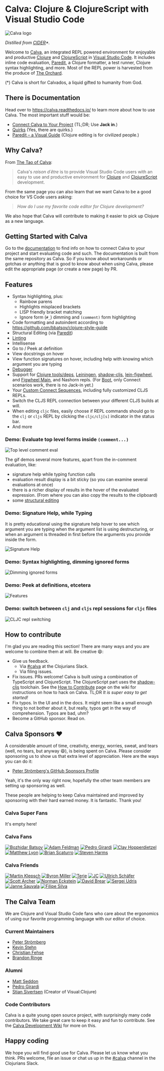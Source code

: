 # Calva: Clojure & ClojureScript with Visual Studio Code

![Calva logo](https://raw.githubusercontent.com/BetterThanTomorrow/calva/dev/assets/calva-64h.png)

_Distilled from [CIDER](https://cider.mx/)*._

Welcome to [Calva](https://marketplace.visualstudio.com/items?itemName=betterthantomorrow.calva), an integrated REPL powered environment for enjoyable and productive [Clojure](https://clojure.org) and [ClojureScript](https://clojurescript.org) in [Visual Studio Code](https://code.visualstudio.com). It includes inline code evaluation, [Paredit](https://calva.readthedocs.io/en/latest/paredit.html), a Clojure formatter, a test runner, Clojure syntax highlighting, and more. Most of the REPL power is harvested from the produce of [The Orchard](https://github.com/clojure-emacs/orchard).

(*) Calva is short for Calvados, a liquid gifted to humanity from God.

## There is Documentation

Head over to https://calva.readthedocs.io/ to learn more about how to use Calva. The most important stuff would be:

* [Connect Calva to Your Project](https://calva.readthedocs.io/en/latest/connect.html) (TL;DR; Use **Jack in**.)
* [Quirks](https://calva.readthedocs.io/en/latest/quirks.html) (Yes, there are quirks.)
* [Paredit – a Visual Guide](https://calva.readthedocs.io/en/latest/paredit.html) (Clojure editing is for civilized people.)

## Why Calva?

From [The Tao of Calva](https://github.com/BetterThanTomorrow/calva/wiki):

> Calva's _raison d´être_ is to provide Visual Studio Code users with an easy to use and productive environment for [Clojure](https://www.clojure.org) and [ClojureScript](https://clojurescript.org) development.

From the same page you can also learn that we want Calva to be a good choice for VS Code users asking:

> _How do I use my favorite code editor for Clojure development?_

We also hope that Calva will contribute to making it easier to pick up Clojure as a new language.

## Getting Started with Calva

Go to the [documentation](https://calva.readthedocs.io/) to find info on how to connect Calva to your project and start evaluating code and such. The documentation is built from the same repository as Calva. So if you know about workarounds or gotchas or anything that is good to know about when using Calva, please edit the appropriate page (or create a new page) by PR.

## Features

* Syntax highlighting, plus:
  * Rainbow parens
  * Highlights misplaced brackets
  * LISP friendly bracket matching
  * Ignore form (`#_`) dimming and `(comment)` form highlighting
* Code formatting and autoindent according to https://github.com/bbatsov/clojure-style-guide
* Structural Editing (via [Paredit](https://calva.readthedocs.io/en/latest/paredit.html))
* [Linting](https://calva.readthedocs.io/en/latest/linting.html)
* Intellisense
* Go to / Peek at definition
* View docstrings on hover
* View function signatures on hover, including help with knowing which argument you are typing
* [Debugger](https://calva.readthedocs.io/en/latest/debugger.html)
* Support for [Clojure tools/deps](https://clojure.org/guides/deps_and_cli), [Leiningen](https://leiningen.org), [shadow-cljs](http://shadow-cljs.org), [lein-figwheel](https://github.com/bhauman/lein-figwheel), and [Figwheel Main](https://figwheel.org), and Nashorn repls. (For [Boot](https://boot-clj.com), only Connect scenarios work, there is no Jack-in yet.)
* Your [Custom Connect Sequences](https://calva.readthedocs.io/en/latest/connect-sequences.html), including fully customized CLJS REPLs.
* Switch the CLJS REPL connection between your different CLJS builds at will.
* When editing `cljc` files, easily choose if REPL commands should go to the `clj` or `cljs` REPL by clicking the `cljc/clj[s]` indicator in the status bar.
* And more

### Demo: Evaluate top level forms inside `(comment...)`

![Top level comment eval](/assets/howto/top-level-comment-eval.gif)

The gif demos several more features, apart from the in-comment evaluation, like:

* signature help while typing function calls
* evaluation result display is a bit sticky (so you can examine several evaluations at once)
* there is a richer display of results in the hover of the evaluated expression. (From where you can also copy the results to the clipboard)
* some [structural editing](https://calva.readthedocs.io/en/latest/paredit.html)

### Demo: Signature Help, while Typing

It is pretty educational using the signature help hover to see which argument you are typing when the argument list is using destructuring, or when an argument is threaded in first before the arguments you provide inside the form.

![Signature Help](assets/howto/signature-help.gif)

### Demo: Syntax highlighting, dimming ignored forms

![Dimming ignored forms](/assets/howto/dimming-ignores.gif)

### Demo: Peek at definitions, etcetera

![Features](/assets/howto/features.gif)

### Demo: switch between `clj` and `cljs` repl sessions for `cljc` files

![CLJC repl switching](/assets/howto/cljc-clj-cljs.gif)

## How to contribute

I'm glad you are reading this section! There are many ways and you are welcome to combine them at will. Be creative 😄:

* Give us feedback.
  * Via [#calva](https://clojurians.slack.com/messages/calva/) at the Clojurians Slack.
  * Via filing issues.
* Fix issues. PRs welcome! Calva is built using a combination of TypeScript and ClojureScript. The ClojureScript part uses the [shadow-cljs](http://shadow-cljs.org) toolchain. See the [How to Contribute](https://github.com/BetterThanTomorrow/calva/wiki/How-to-Contribute) page on the wiki for instructions on how to hack on Calva. TL;DR _It is super easy to get started!_
* Fix typos. In the UI and in the docs. It might seem like a small enough thing to not bother about it, but really, typos get in the way of comprehension. Typos are bad, uhm?
* Become a GitHub sponsor. Read on.

## Calva Sponsors ❤️

A considerable amount of time, creativity, energy, worries, sweat, and tears (well, no tears, but anyway 😄), is being spent on Calva. Please consider sponsoring us to show us that extra level of appreciation. Here are the ways you can do it:

* [Peter Strömberg's GitHub Sponsors Profile](https://github.com/sponsors/PEZ)

Yeah, it's the only way right now, hopefully the other team members are setting up sponsoring as well.

These people are helping to keep Calva maintained and improved by sponsoring with their hard earned money. It is fantastic. Thank you!

### Calva Super Fans

It's empty here!

### Calva Fans

[![Bozhidar Batsov](https://avatars0.githubusercontent.com/u/103882?s=32)](https://github.com/bbatsov)
[![Adam Feldman](https://avatars0.githubusercontent.com/u/133385?s=32)](https://github.com/adamfeldman)
[![Pedro Girardi](https://avatars2.githubusercontent.com/u/585191?s=30)](https://github.com/pedrorgirardi)
[![Clay Hopperdietzel](https://avatars2.githubusercontent.com/u/6115204?s=30)](https://github.com/Gnurdle)
[![Matthew Lyon](https://avatars2.githubusercontent.com/u/891?s=30)](https://github.com/mattly)
[![Brian Scaturro](https://avatars0.githubusercontent.com/u/636651?s=30)](https://github.com/brianium)
[![Steven Harms](https://avatars0.githubusercontent.com/u/95657?s=30)](https://github.com/sharms)

### Calva Friends

[![Martin Klepsch](https://avatars3.githubusercontent.com/u/97496?s=30)](https://github.com/martinklepsch)
[![Byron Miller](https://avatars1.githubusercontent.com/u/1461719?s=30)](https://github.com/supernovae)
[![Terje](https://avatars2.githubusercontent.com/u/6209?s=30)](https://github.com/terjesb)
[![JC](https://avatars0.githubusercontent.com/u/11434205?s=30)](https://github.com/dijonkitchen)
[![Ullrich Schäfer](https://avatars1.githubusercontent.com/u/13815?s=30)](https://github.com/stigi)
[![Scott Archer](https://avatars3.githubusercontent.com/u/703980?s=30)](https://github.com/scarcher2)
[![Norman Eckstein](https://avatars0.githubusercontent.com/u/3316334?s=30)](https://github.com/ITSecMedia)
[![David Brear](https://avatars0.githubusercontent.com/u/1081640?s=30)](https://github.com/DavidBrear)
[![Sergei Udris](https://avatars0.githubusercontent.com/u/19359748?s=30)](https://github.com/sergeiudris)
[![Janne Sauvala](https://avatars1.githubusercontent.com/u/4200280?s=30)](https://github.com/sauvala)
[![Filipe Silva](https://avatars1.githubusercontent.com/u/4172079?s=30)](https://github.com/filipesilva)

## The Calva Team

We are Clojure and Visual Studio Code fans who care about the ergonomics of using our favorite programming language with our editor of choice.

### Current Maintainers

* [Peter Strömberg](https://github.com/PEZ)
* [Kevin Stehn](https://github.com/kstehn)
* [Christian Fehse](https://github.com/cfehse)
* [Brandon Ringe](https://github.com/bpringe)

### Alumni

* [Matt Seddon](https://github.com/mseddon)
* [Pedro Girardi](https://github.com/pedrorgirardi)
* [Stian Sivertsen](https://github.com/sivertsenstian) (Creator of Visual:Clojure)

### Code Contributors

Calva is a quite young open source project, with surprisingly many code contributors. We take great care to keep it easy and fun to contribute. See the [Calva Development Wiki](https://github.com/BetterThanTomorrow/calva/wiki) for more on this.

## Happy coding

We hope you will find good use for Calva. Please let us know what you think. PRs welcome, file an issue or chat us up in the [#calva](https://clojurians.slack.com/messages/calva/) channel in the Clojurians Slack.
